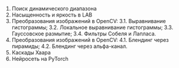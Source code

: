 1. Поиск динамического диапазона
2. Насыщенность и яркость в LAB
3. Преобразования изображений в OpenCV:
3.1. Выравнивание гистограммы;
3.2. Локальное выравнивание гистограммы;
3.3. Гауссовское размытие;
3.4. Фильтры Собеля и Лапласа.
4. Преобразования изображений в OpenCV:
4.1. Блендинг через пирамиды;
4.2. Блендинг через альфа-канал.
5. Каскады Хаара
6. Нейросеть на PyTorch
